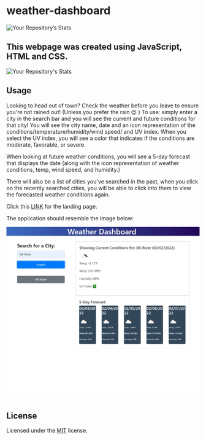 # weather-dashboard

![Your Repository’s Stats](https://github-readme-stats.vercel.app/api?username=kstensing&show_icons=true)

## This webpage was created using JavaScript, HTML and CSS.

![Your Repository's Stats](https://github-readme-stats.vercel.app/api/top-langs/?username=kstensing&theme=blue-green)

## Usage

Looking to  head out of town?  Check the weather before you leave to ensure you're not rained out! (Unless you prefer the rain :wink: )  To use:  simply enter a city in the search bar and you will see the current and future conditions for that city!  You will see the city name, date and an icon representation of the conditions/temperature/humidity/wind speed/ and UV index.  When you select the UV index, you will see a color that indicates if the conditions are moderate, favorable, or severe. 

When looking at future weather conditions, you will see a 5-day forecast that displays the date (along with the icon representation of weather conditions, temp, wind speed, and humidity.) 

There will also be a list of cities you've searched in the past, when you click on the recently searched cities, you will be able to click into them to view the forecasted weather conditions again.  


Click this [LINK](https://kstensing.github.io/weather.dashboard/) for the landing page.


The application should resemble the image below: 

![Landing Page](assets/images/capture.JPG)



## License

Licensed under the [MIT](LICENSE.txt) license.



